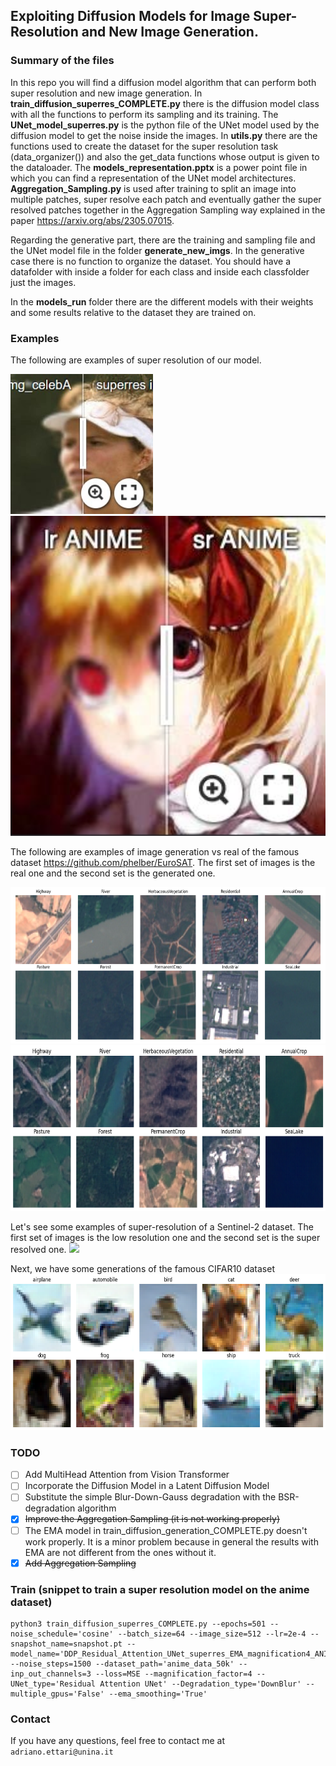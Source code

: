 ## Exploiting Diffusion Models for Image Super-Resolution and New Image Generation.

### Summary of the files 
In this repo you will find a diffusion model algorithm that can perform both super resolution and new image generation. In **train_diffusion_superres_COMPLETE.py** there is the diffusion model class with all the functions to perform its sampling and its training. The **UNet_model_superres.py** is the python file of the UNet model used by the diffusion model to get the noise inside the images. In **utils.py** there are the functions used to create the dataset for the super resolution task (data_organizer()) and also the get_data functions whose output is given to the dataloader. The **models_representation.pptx** is a power point file in which you can find a representation of the UNet model architectures. **Aggregation_Sampling.py** is used after training to split an image into multiple patches, super resolve each patch and eventually gather the super resolved patches together in the Aggregation Sampling way explained in the paper https://arxiv.org/abs/2305.07015. 

Regarding the generative part, there are the training and sampling file and the UNet model file in the folder **generate_new_imgs**. In the generative case there is no function to organize the dataset. You should have a datafolder with inside a folder for each class and inside each classfolder just the images.

In the **models_run** folder there are the different models with their weights and some results relative to the dataset they are trained on. 

### Examples
The following are examples of super resolution of our model.

[<img src="assets/imgsli_1.jpg" height="224px"/>](https://imgsli.com/MjYyODA2) [<img src="assets/imgsli_2.jpg" height="512px"/>](https://imgsli.com/MjYzNzEy) 

The following are examples of image generation vs real of the famous dataset https://github.com/phelber/EuroSAT. The first set of images is the real one and the second set is the generated one.

<img src="assets/EuroSat_real.png" height="250px"/>
<img src="assets/EuroSat_predictions.png" height="265px"/>

Let's see some examples of super-resolution of a Sentinel-2 dataset. The first set of images is the low resolution one and the second set is the super resolved one.
<img src="assets/UP42_SUPERRESOLUTION/DownBlur/lr_vs_sr.png" height="300px"/>

Next, we have some generations of the famous CIFAR10 dataset
<img src="assets/CIFAR10_generated.png" height="250px"/>

### TODO
- [ ] Add MultiHead Attention from Vision Transformer 
- [ ] Incorporate the Diffusion Model in a Latent Diffusion Model
- [ ] Substitute the simple Blur-Down-Gauss degradation with the BSR-degradation algorithm
- [x] ~~Improve the Aggregation Sampling (it is not working properly)~~
- [ ] The EMA model in train_diffusion_generation_COMPLETE.py doesn't work properly. It is a minor problem because in general the results with EMA are not different from the ones without it.
- [x] ~~Add Aggregation Sampling~~

### Train (snippet to train a super resolution model on the anime dataset)
```
python3 train_diffusion_superres_COMPLETE.py --epochs=501 --noise_schedule='cosine' --batch_size=64 --image_size=512 --lr=2e-4 --snapshot_name=snapshot.pt --model_name='DDP_Residual_Attention_UNet_superres_EMA_magnification4_ANIME50k_DownBlur' --noise_steps=1500 --dataset_path='anime_data_50k' --inp_out_channels=3 --loss=MSE --magnification_factor=4 --UNet_type='Residual Attention UNet' --Degradation_type='DownBlur' --multiple_gpus='False' --ema_smoothing='True'
```
### Contact
If you have any questions, feel free to contact me at `adriano.ettari@unina.it`

